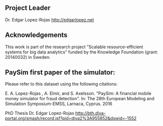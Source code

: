 ## Project Leader

Dr. Edgar Lopez-Rojas
http://edgarlopez.net 

## Acknowledgements
This work is part of the research project ”Scalable resource-efficient systems for big data analytics” funded by the Knowledge Foundation (grant: 20140032) in Sweden.

## PaySim first paper of the simulator:

Please refer to this dataset using the following citations:

E. A. Lopez-Rojas , A. Elmir, and S. Axelsson. "PaySim: A financial mobile money simulator for fraud detection". In: The 28th European Modeling and Simulation Symposium-EMSS, Larnaca, Cyprus. 2016

PhD Thesis Dr. Edgar Lopez-Rojas
http://bth.diva-portal.org/smash/record.jsf?pid=diva2%3A955852&dswid=-1552

